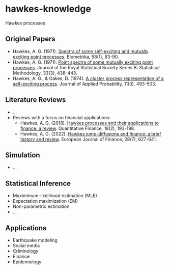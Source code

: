 # hawkes-knowledge
Hawkes processes

<!-- All references are formatted in APA style. -->

## Original Papers
- Hawkes, A. G. (1971). [Spectra of some self-exciting and mutually exciting point processes](https://doi.org/10.2307/2334319). Biometrika, 58(1), 83-90.
- Hawkes, A. G. (1971). [Point spectra of some mutually exciting point processes](https://doi.org/10.1111/j.2517-6161.1971.tb01530.x). Journal of the Royal Statistical Society Series B: Statistical Methodology, 33(3), 438-443.
- Hawkes, A. G., & Oakes, D. (1974). [A cluster process representation of a self-exciting process](https://doi.org/10.2307/3212693). Journal of Applied Probability, 11(3), 493-503.

## Literature Reviews
- ...
- Reviews with a focus on financial applications:
  - Hawkes, A. G. (2018). [Hawkes processes and their applications to finance: a review](https://doi.org/10.1080/14697688.2017.1403131). Quantitative Finance, 18(2), 193-198.
  - Hawkes, A. G. (2022). [Hawkes jump-diffusions and finance: a brief history and review](https://doi.org/10.1080/1351847X.2020.1755712). European Journal of Finance, 28(7), 627-641.

## Simulation
- ...

## Statistical Inference
- Maximimum-likelihood estimation (MLE)
- Expectation maximization (EM)
- Non-parametric estimation
- ...

## Applications
- Earthquake modeling
- Social media
- Criminology
- Finance
- Epidemiology
